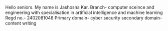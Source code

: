 Hello seniors. My name is Jashosna Kar. 
Branch- computer sceince and engineering with specialisation in artificial intelligence and machine learning
Regd no.- 2402081048
Primary domain- cyber security
secondary domain- content writing